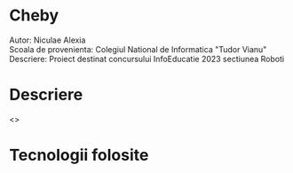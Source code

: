# Cheby

  Autor: Niculae Alexia   
  Scoala de provenienta: Colegiul National de Informatica "Tudor Vianu"  
  Descriere: Proiect destinat concursului InfoEducatie 2023 sectiunea Roboti  
  
  
  
# Descriere

<>

# Tecnologii folosite



